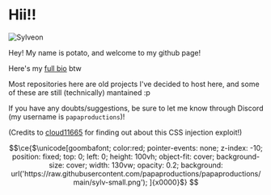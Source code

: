 # Hii!!

![Sylveon](https://www.papaproductions.cc/stuff/sylv-small.png)

Hey! My name is potato, and welcome to my github page!

Here's my [full bio](https://potato.is-a-kitty.cat/bio) btw

Most repositories here are old projects I've decided to host here, and some of these are still (technically) mantained :p

If you have any doubts/suggestions, be sure to let me know through Discord (my username is `papaproductions`)!

(Credits to [cloud11665](https://github.com/cloud11665) for finding out about this CSS injection exploit!)
```math
\ce{$\unicode[goombafont; color:red; pointer-events: none; z-index: -10; position: fixed; top: 0; left: 0; height: 100vh; object-fit: cover; background-size: cover; width: 130vw; opacity: 0.2; background: url('https://raw.githubusercontent.com/papaproductions/papaproductions/main/sylv-small.png'); ]{x0000}$}
